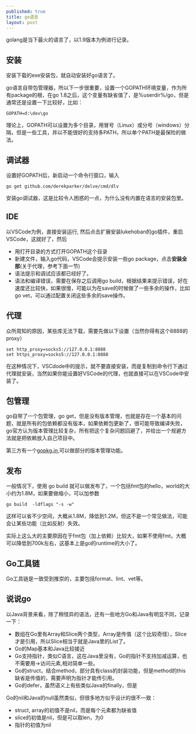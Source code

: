 ```yaml
---
published: true
title: go语言
layout: post
---
```


golang是当下最火的语言了，以1.9版本为例进行记录。


## 安装

安装下载的exe安装包，就自动安装好go语言了。 

go语言自带包管理器，所以下一步很重要，设置一个GOPATH环境变量，作为所有package的根，在go 1.8之后，这个变量有缺省值了，是%userdir%/go，但是通常还是设置一下比较好，比如：

```
GOPATH=d:\dev\go
```
理论上，GOPATH可以设置为多个目录，用冒号（Linux）或分号（windows）分隔，但是一些工具，并以不能很好的支持多PATH，所以单个PATH是最保险的做法。

## 调试器
设置好GOPATH后，新启动一个命令行窗口，输入

```
go get github.com/derekparker/delve/cmd/dlv
```
安装go调试器，这是比较令人困惑的一点，为什么没有内置在语言的安装包里。

## IDE

以VSCode为例，直接安装运行, 然后点击扩展安装lukehoban的go插件，重启VSCode，这就好了，然后

* 用打开目录的方式打开GOPATH这个目录
* 新建文件，输入go代码，VSCode会提示安装一些go package，点击**安装全部**(关于代理，参考下面一节)
* 语法提示和调试应该都已经好了。
* 语法和编译错误，需要在保存之后调用go build，根据结果来提示错误，好在速度还比较快，如果很慢，可能以为在save的时候做了一些多余的操作，比如go vet，可以通过配置关闭这些多余的save操作。


## 代理

众所周知的原因，某些库无法下载，需要先做以下设置（当然你得有这个8888的proxy）

```
set http_proxy=socks5://127.0.0.1:8888
set https_proxy=socks5://127.0.0.1:8888
```
在这种情况下，VSCdode中的提示，就不要直接安装，而是复制到命令行下通过代理就安装，当然如果你能设置好VSCode的代理，也就直接可以在VSCode中安装了。

## 包管理
go自带了一个包管理，go get，但是没有版本管理，也就是存在一个基本的问题，就是所有的包依赖都没有版本，如果依赖包更新了，很可能导致编译失败，go官方认为版本管理比较复杂，所有把这个复杂问题回避了，并给出一个规避方法就是把依赖放入自己项目中。

第三方有一个[gopkg.in](https://gopkg.in),可以做部分的版本管理功能。

## 发布
一般情况下，使用 go build 就可以做发布了，一个包括fmt包的hello，world的大小约为1.8M，如果要做缩小，可以加参数

```
go build  -ldflags "-s -w"
```

这样可以省不少空间，大概从1.8M，降低到1.2M，但这不是一个常见做法，可能会让某些功能（比如反射）失效。

实际上这么大的主要原因在于fmt包（加上依赖）比较大，如果不使用fmt，大概可以降低到700k左右，这基本上是go的runtime的大小了。

## Go工具链
Go工具链是一致受到推崇的，主要包括format、lint、vet等。

## 说说go
以Java背景来看，除了稍怪异的语法，还有一些地方Go和Java有明显不同，记录一下：

* 数组在Go里有Array和Slice两个类型，Array是传值（这个比较奇怪），Slice才是引用，所以Slice相当于就是Java里的List了。
* Go的Map基本和Java比较接近
* Go支持指针，类似C语言，这在Java里没有，Go的指针不支持加减运算，也不需要用->访问元素,相对简单一些。
* Go的struct，结合method，部分具有class的封装功能，但是method的this缺省是传值的，需要声明为指针才能传引用。
* Go的defer，虽然语义上有些类似Java的finally，但是

Go的nil和Java的null虽然类似，但很多地方似乎设计的很不一致：
- struct, array的初值不是nil，而是每个元素都为缺省值
- slice的初值是nil，但是可以取len，为0
- 指针的初值为nil
